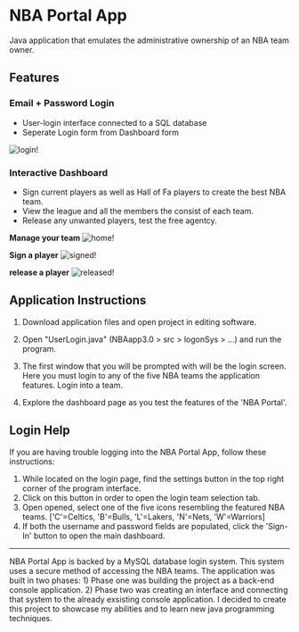# NBA Portal App
Java application that emulates the administrative ownership of an NBA team owner.

## Features
### Email + Password Login
  - User-login interface connected to a SQL database
  - Seperate Login form from Dashboard form
  
![login!](https://user-images.githubusercontent.com/43658901/187542728-87fa57e0-4a66-4e2a-bc39-12d69c3a0541.png)

### Interactive Dashboard 
  - Sign current players as well as Hall of Fa players to create the best NBA team.
  - View the league and all the members the consist of each team.
  - Release any unwanted players, test the free agentcy.
  
**Manage your team**
![home!](https://user-images.githubusercontent.com/43658901/187543040-4ee0c40c-25a7-44d9-b4cd-bd7d872e5d7f.png)
 
**Sign a player**
![signed!](https://user-images.githubusercontent.com/43658901/187542882-e1eb6b08-8ba0-41e7-a99f-e8eae6e92114.png)

**release a player**
![released!](https://user-images.githubusercontent.com/43658901/187542972-ded3da9d-3693-46f0-9410-1f5684b7fac8.png)


## Application Instructions
1)  Download application files and open project in editing software.

2)  Open "UserLogin.java" (NBAapp3.0 > src > logonSys > ...) and run the program.

3)  The first window that you will be prompted with will be the login screen. Here you must
    login to any of the five NBA teams the application features. Login into a team.
    
4)  Explore the dashboard page as you test the features of the 'NBA Portal'.

## Login Help 
If you are having trouble logging into the NBA Portal App, follow these instructions:
  1)  While located on the login page, find the settings button in the top right corner 
      of the program interface.
  2)  Click on this button in order to open the login team selection tab.
  3)  Open opened, select one of the five icons resembling the featured NBA teams.
      ['C'=Celtics, 'B'=Bulls, 'L'=Lakers, 'N'=Nets, 'W'=Warriors]
  4)  If both the username and password fields are populated, click the 'Sign-In'
      button to open the main dashboard.

____________________________________________________________

NBA Portal App is backed by a MySQL database login system. This system uses a secure method of accessing
the NBA teams. The application was built in two phases: 1) Phase one was building the project as a 
back-end console application. 2) Phase two was creating an interface and connecting that system to the 
already exsisting console application. I decided to create this project to showcase my abilities and to
learn new java programming techniques. 

